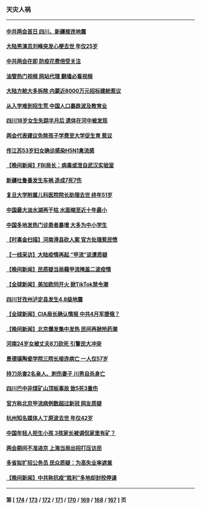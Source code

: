 ### 天灾人祸
---
#### [中共两会首日 四川、新疆接连地震](../../pages/ncid280/n13943003.md?03050845) 
#### [大陆男演员刘峰突发心梗去世 年仅25岁](../../pages/ncid280/n13942691.md?03050845) 
#### [中共两会在即 防疫花费倍受关注](../../pages/ncid280/n13942587.md?03050845) 
#### [油管热门视频 网站代理 翻墙必看视频](http://138.2.39.72:81/youtube.html?epic-marker?03050845)
#### [大陆方舱大多拆除 内蒙近8000万元招标建舱惹议](../../pages/ncid280/n13941701.md?03050845) 
#### [从入学难到招生荒 中国人口暴跌波及教育业](../../pages/ncid280/n13941408.md?03050845) 
#### [四川18岁女生失踪半月后 遗体在河中被发现](../../pages/ncid280/n13941453.md?03050845) 
#### [两会代表建议免除孩子学费至大学促生育 惹议](../../pages/ncid280/n13941424.md?03050845) 
#### [传江苏53岁妇女确诊感染H5N1禽流感](../../pages/ncid280/n13941380.md?03050845) 
#### [【晚间新闻】FBI局长：病毒或泄自武汉实验室](../../pages/ncid280/n13941348.md?03050845) 
#### [新疆吐鲁番发生车祸 造成7死7伤](../../pages/ncid280/n13941106.md?03050845) 
#### [复旦大学附属儿科医院院长助理去世 终年51岁](../../pages/ncid280/n13941308.md?03050845) 
#### [中国最大淡水湖再干枯 水面缩至近十年最小](../../pages/ncid280/n13941093.md?03050845) 
#### [中国多地发热门诊患者暴增 大多为中小学生](../../pages/ncid280/n13940973.md?03050845) 
#### [【时事金扫描】河南滑县砍人案 官方处理惹民愤](../../pages/ncid280/n13940840.md?03050845) 
#### [【一线采访】大陆疫情再起 “甲流”说遭质疑](../../pages/ncid280/n13939923.md?03050845) 
#### [【晚间新闻】民质疑当局藉甲流掩盖二波疫情](../../pages/ncid280/n13940547.md?03050845) 
#### [【全球新闻】美加欧同开火 掀TikTok禁令潮](../../pages/ncid280/n13940153.md?03050845) 
#### [四川甘孜州泸定县发生4.8级地震](../../pages/ncid280/n13940087.md?03050845) 
#### [【全球新闻】CIA局长确认情报 中共4月军援俄？](../../pages/ncid280/n13939980.md?03050845) 
#### [【晚间新闻】北京爆发集中发热 民间再掀抢药潮](../../pages/ncid280/n13939979.md?03050845) 
#### [河南24岁女被丈夫8刀砍死 引警民大冲突](../../pages/ncid280/n13939491.md?03050845) 
#### [景德镇陶瓷学院三院长接连病亡 一人仅57岁](../../pages/ncid280/n13939300.md?03050845) 
#### [持刀杀害2名亲人、刺伤妻子 川男自杀身亡](../../pages/ncid280/n13939061.md?03050845) 
#### [四川巴中非煤矿山顶板事故 致5死3重伤](../../pages/ncid280/n13939047.md?03050845) 
#### [官方称北京甲流病例数超过新冠 网友质疑](../../pages/ncid280/n13938663.md?03050845) 
#### [杭州知名媒体人丁原波去世 年仅42岁](../../pages/ncid280/n13938335.md?03050845) 
#### [中国年轻人拒生小孩 3孩家长被调侃家里有矿？](../../pages/ncid280/n13938079.md?03050845) 
#### [两会期间不准进京 上海当局出招打压访民](../../pages/ncid280/n13938228.md?03050845) 
#### [多省拟扩招公务员 民众质疑：为高失业率遮羞](../../pages/ncid280/n13938117.md?03050845) 
#### [【晚间新闻】中共称抗疫“胜利”多地却封校停课](../../pages/ncid280/n13938036.md?03050845) 

---
#### 第 [ [174](./174.md?03050845) / [173](./173.md?03050845) / [172](./172.md?03050845) / [171](./171.md?03050845) / [170](./170.md?03050845) / [169](./169.md?03050845) / [168](./168.md?03050845) / [167](./167.md?03050845) ] 页
